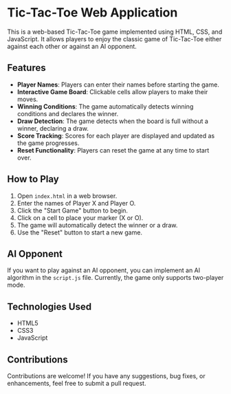 # Tic-Tac-Toe Web Application

This is a web-based Tic-Tac-Toe game implemented using HTML, CSS, and JavaScript. It allows players to enjoy the classic game of Tic-Tac-Toe either against each other or against an AI opponent.


## Features

- **Player Names**: Players can enter their names before starting the game.
- **Interactive Game Board**: Clickable cells allow players to make their moves.
- **Winning Conditions**: The game automatically detects winning conditions and declares the winner.
- **Draw Detection**: The game detects when the board is full without a winner, declaring a draw.
- **Score Tracking**: Scores for each player are displayed and updated as the game progresses.
- **Reset Functionality**: Players can reset the game at any time to start over.

## How to Play

1. Open `index.html` in a web browser.
2. Enter the names of Player X and Player O.
3. Click the "Start Game" button to begin.
4. Click on a cell to place your marker (X or O).
5. The game will automatically detect the winner or a draw.
6. Use the "Reset" button to start a new game.

## AI Opponent

If you want to play against an AI opponent, you can implement an AI algorithm in the `script.js` file. Currently, the game only supports two-player mode.

## Technologies Used

- HTML5
- CSS3
- JavaScript

## Contributions

Contributions are welcome! If you have any suggestions, bug fixes, or enhancements, feel free to submit a pull request.

